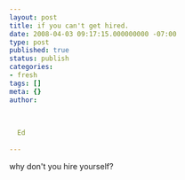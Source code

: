 ```yaml
---
layout: post
title: if you can't get hired.
date: 2008-04-03 09:17:15.000000000 -07:00
type: post
published: true
status: publish
categories:
- fresh
tags: []
meta: {}
author:
  
  
  
  Ed
  
---
```

<p>why don't you hire yourself?</p>
